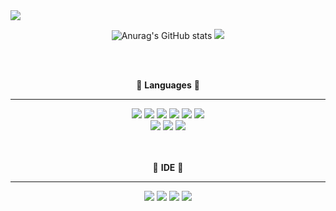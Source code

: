 <img src="https://capsule-render.vercel.app/api?type=waving&color=auto&height=200&section=header&text=Young's<br/>Github!&fontSize=90" />
<br/>
<div align = "center">
    
![Anurag's GitHub stats](https://github-readme-stats.vercel.app/api?username=seonyo&show_icons=true&theme)
<img src="https://github-readme-stats.vercel.app/api/top-langs/?username=seonyo&layout=compact"><br><br>


<br/>
  
  
💫 __Languages__ 💫
 * * * 
  <img src="https://img.shields.io/badge/Java-007396?style=flat&logo=Java&logoColor=white"/>
  <img src="https://img.shields.io/badge/C-A8B9CC?style=flat&logo=C&logoColor=white"/>
  <img src="https://img.shields.io/badge/HTML5-E34F26?style=flat&logo=HTML5&logoColor=white"/>
    <img src="https://img.shields.io/badge/CSS3-1572B6?style=flat&logo=CSS3&logoColor=white"/>
    <img src="https://img.shields.io/badge/C++-00599C?style=flat&logo=C++&logoColor=white"/>
      <img src="https://img.shields.io/badge/MySQL-4479A1?style=flat&logo=MySQL&logoColor=white"/> <br>
          <img src="https://img.shields.io/badge/JavaScript-F7DF1E?style=flat&logo=JavaScript&logoColor=white"/>
        <img src="https://img.shields.io/badge/Kotlin-7F52FF?style=flat&logo=Kotlin&logoColor=white"/>
            <img src="https://img.shields.io/badge/PHP-777BB4?style=flat&logo=PHP&logoColor=white"/>



  
  <br/>
  <br/>
  <br/>

  
  📙 __IDE__ 📙
  * * *
 <img src="https://img.shields.io/badge/Eclipse IDE-2C2255?style=flat&logo=Eclipse IDE&logoColor=white"/>
 <img src="https://img.shields.io/badge/Visual Studio-5C2D91?style=flat&logo=Visual Studio&logoColor=white"/>
<img src="https://img.shields.io/badge/Visual Studio Code-007ACC?style=flat&logo=Visual Studio Code&logoColor=white"/>
        <img src="https://img.shields.io/badge/Android Studio-3DDC84?style=flat&logo=Android&logoColor=white"/>

 </div>


<!--
**seonyo/seonyo** is a ✨ _special_ ✨ repository because its `README.md` (this file) appears on your GitHub profile.

Here are some ideas to get you started:

- 🔭 I’m currently working on ...
- 🌱 I’m currently learning ...
- 👯 I’m looking to collaborate on ...
- 🤔 I’m looking for help with ...
- 💬 Ask me about ...
- 📫 How to reach me: ...
- 😄 Pronouns: ...
- ⚡ Fun fact: ...
-->

